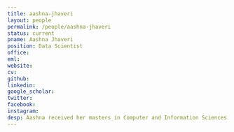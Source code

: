 ```yaml
---
title: aashna-jhaveri
layout: people
permalink: /people/aashna-jhaveri
status: current
pname: Aashna Jhaveri
position: Data Scientist
office: 
eml: 
website:
cv: 
github:
linkedin:
google_scholar: 
twitter: 
facebook: 
instagram:
desp: Aashna received her masters in Computer and Information Sciences at the New York University. She is currently working on developing the Bioinformatics Pipelines for CIDC project with other members of the lab. 
---
```

